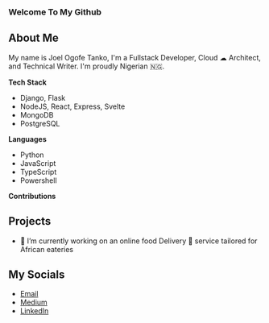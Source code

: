 ### Welcome To My Github


## About Me
My name is Joel Ogofe Tanko, I'm a Fullstack Developer, Cloud ☁ Architect, and Technical Writer. I'm proudly Nigerian 🇳🇬.

**Tech Stack**
- Django, Flask
- NodeJS, React, Express, Svelte
- MongoDB
- PostgreSQL

**Languages**
- Python
- JavaScript
- TypeScript
- Powershell

**Contributions**

## Projects
- 🔭 I’m currently working on an online food Delivery 🚚 service tailored for African eateries
## My Socials
- [Email](mailto:7thogofe@gmail.com) 
- [Medium](https://medium.com/jtogofe)
- [LinkedIn](https://linkedin.com/in/jtogofe)
